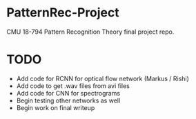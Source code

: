 # PatternRec-Project
CMU 18-794 Pattern Recognition Theory final project repo.

# TODO
- Add code for RCNN for optical flow network                                (Markus / Rishi)
- Add code to get .wav files from avi files
- Add code for CNN for spectrograms
- Begin testing other networks as well
- Begin work on final writeup
